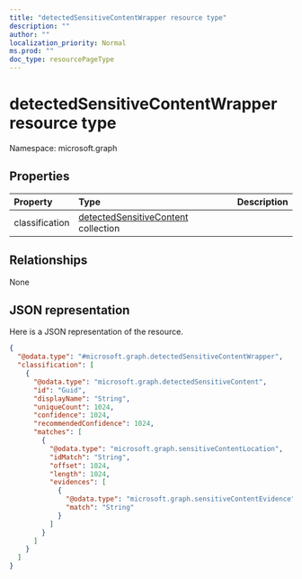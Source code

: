 ```yaml
---
title: "detectedSensitiveContentWrapper resource type"
description: ""
author: ""
localization_priority: Normal
ms.prod: ""
doc_type: resourcePageType
---
```


# detectedSensitiveContentWrapper resource type


Namespace: microsoft.graph



## Properties
|Property|Type|Description|
|:---|:---|:---|
|classification|[detectedSensitiveContent](../resources/detectedsensitivecontent.md) collection||

## Relationships
None

## JSON representation
Here is a JSON representation of the resource.
<!-- {
  "blockType": "resource",
  "@odata.type": "microsoft.graph.detectedSensitiveContentWrapper"
}
-->
``` json
{
  "@odata.type": "#microsoft.graph.detectedSensitiveContentWrapper",
  "classification": [
    {
      "@odata.type": "microsoft.graph.detectedSensitiveContent",
      "id": "Guid",
      "displayName": "String",
      "uniqueCount": 1024,
      "confidence": 1024,
      "recommendedConfidence": 1024,
      "matches": [
        {
          "@odata.type": "microsoft.graph.sensitiveContentLocation",
          "idMatch": "String",
          "offset": 1024,
          "length": 1024,
          "evidences": [
            {
              "@odata.type": "microsoft.graph.sensitiveContentEvidence",
              "match": "String"
            }
          ]
        }
      ]
    }
  ]
}
```

